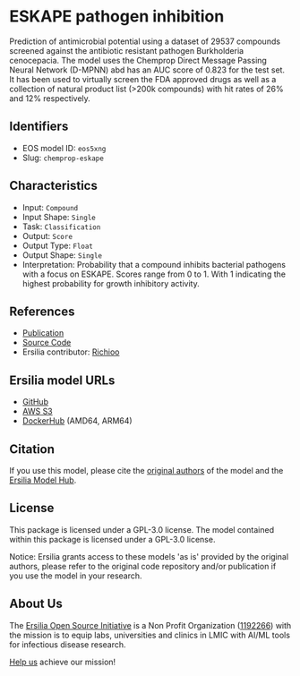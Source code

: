 # ESKAPE pathogen inhibition

Prediction of antimicrobial potential using a dataset of 29537 compounds screened against the antibiotic resistant pathogen Burkholderia cenocepacia. The model uses the Chemprop Direct Message Passing Neural Network (D-MPNN) abd has an AUC score of 0.823 for the test set. It has been used to virtually screen the FDA approved drugs as well as a collection of natural product list (>200k compounds) with hit rates of 26% and 12% respectively.

## Identifiers

* EOS model ID: `eos5xng`
* Slug: `chemprop-eskape`

## Characteristics

* Input: `Compound`
* Input Shape: `Single`
* Task: `Classification`
* Output: `Score`
* Output Type: `Float`
* Output Shape: `Single`
* Interpretation: Probability that a compound inhibits bacterial pathogens with a focus on ESKAPE. Scores range from 0 to 1. With 1 indicating the highest probability for growth inhibitory activity.

## References

* [Publication](https://www.ncbi.nlm.nih.gov/pmc/articles/PMC9624395/)
* [Source Code](https://github.com/cardonalab/Prediction-of-ATB-Activity)
* Ersilia contributor: [Richioo](https://github.com/Richioo)

## Ersilia model URLs
* [GitHub](https://github.com/ersilia-os/eos5xng)
* [AWS S3](https://ersilia-models-zipped.s3.eu-central-1.amazonaws.com/eos5xng.zip)
* [DockerHub](https://hub.docker.com/r/ersiliaos/eos5xng) (AMD64, ARM64)

## Citation

If you use this model, please cite the [original authors](https://www.ncbi.nlm.nih.gov/pmc/articles/PMC9624395/) of the model and the [Ersilia Model Hub](https://github.com/ersilia-os/ersilia/blob/master/CITATION.cff).

## License

This package is licensed under a GPL-3.0 license. The model contained within this package is licensed under a GPL-3.0 license.

Notice: Ersilia grants access to these models 'as is' provided by the original authors, please refer to the original code repository and/or publication if you use the model in your research.

## About Us

The [Ersilia Open Source Initiative](https://ersilia.io) is a Non Profit Organization ([1192266](https://register-of-charities.charitycommission.gov.uk/charity-search/-/charity-details/5170657/full-print)) with the mission is to equip labs, universities and clinics in LMIC with AI/ML tools for infectious disease research.

[Help us](https://www.ersilia.io/donate) achieve our mission!